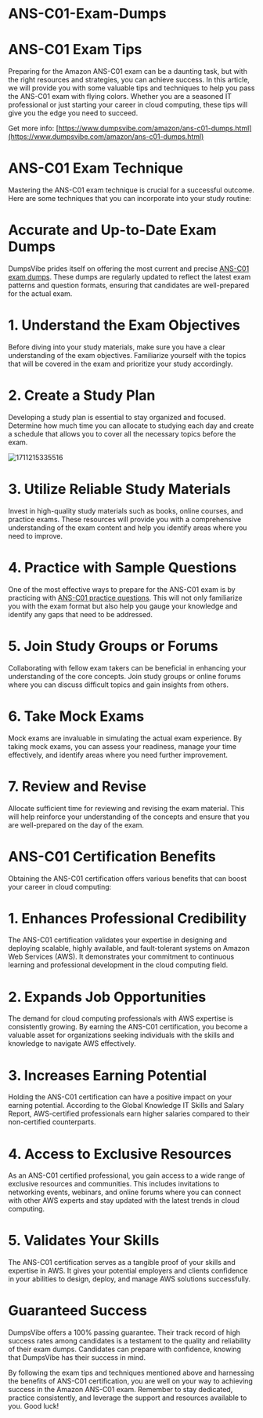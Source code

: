 # ANS-C01-Exam-Dumps
# ANS-C01 Exam Tips

Preparing for the Amazon ANS-C01 exam can be a daunting task, but with the right resources and strategies, you can achieve success. In this article, we will provide you with some valuable tips and techniques to help you pass the ANS-C01 exam with flying colors. Whether you are a seasoned IT professional or just starting your career in cloud computing, these tips will give you the edge you need to succeed.

Get more info: [https://www.dumpsvibe.com/amazon/ans-c01-dumps.html](https://www.dumpsvibe.com/amazon/ans-c01-dumps.html)


# ANS-C01 Exam Technique

Mastering the ANS-C01 exam technique is crucial for a successful outcome. Here are some techniques that you can incorporate into your study routine:

# Accurate and Up-to-Date Exam Dumps
DumpsVibe prides itself on offering the most current and precise [ANS-C01 exam dumps](https://www.dumpsvibe.com/amazon/ans-c01-dumps.html). These dumps are regularly updated to reflect the latest exam patterns and question formats, ensuring that candidates are well-prepared for the actual exam.


# 1. Understand the Exam Objectives

Before diving into your study materials, make sure you have a clear understanding of the exam objectives. Familiarize yourself with the topics that will be covered in the exam and prioritize your study accordingly.


# 2. Create a Study Plan

Developing a study plan is essential to stay organized and focused. Determine how much time you can allocate to studying each day and create a schedule that allows you to cover all the necessary topics before the exam.

![1711215335516](https://github.com/Rabia-Arif/ANS-C01-Exam-Dumps/assets/171094156/818a8be7-ba16-45bc-9356-2a21a6edfbe1)


# 3. Utilize Reliable Study Materials

Invest in high-quality study materials such as books, online courses, and practice exams. These resources will provide you with a comprehensive understanding of the exam content and help you identify areas where you need to improve.


# 4. Practice with Sample Questions

One of the most effective ways to prepare for the ANS-C01 exam is by practicing with [ANS-C01 practice questions](https://www.dumpsvibe.com/amazon/ans-c01-dumps.html). This will not only familiarize you with the exam format but also help you gauge your knowledge and identify any gaps that need to be addressed.


# 5. Join Study Groups or Forums

Collaborating with fellow exam takers can be beneficial in enhancing your understanding of the core concepts. Join study groups or online forums where you can discuss difficult topics and gain insights from others.


# 6. Take Mock Exams

Mock exams are invaluable in simulating the actual exam experience. By taking mock exams, you can assess your readiness, manage your time effectively, and identify areas where you need further improvement.


# 7. Review and Revise

Allocate sufficient time for reviewing and revising the exam material. This will help reinforce your understanding of the concepts and ensure that you are well-prepared on the day of the exam.


# ANS-C01 Certification Benefits

Obtaining the ANS-C01 certification offers various benefits that can boost your career in cloud computing:


# 1. Enhances Professional Credibility

The ANS-C01 certification validates your expertise in designing and deploying scalable, highly available, and fault-tolerant systems on Amazon Web Services (AWS). It demonstrates your commitment to continuous learning and professional development in the cloud computing field.


# 2. Expands Job Opportunities

The demand for cloud computing professionals with AWS expertise is consistently growing. By earning the ANS-C01 certification, you become a valuable asset for organizations seeking individuals with the skills and knowledge to navigate AWS effectively.


# 3. Increases Earning Potential

Holding the ANS-C01 certification can have a positive impact on your earning potential. According to the Global Knowledge IT Skills and Salary Report, AWS-certified professionals earn higher salaries compared to their non-certified counterparts.


# 4. Access to Exclusive Resources

As an ANS-C01 certified professional, you gain access to a wide range of exclusive resources and communities. This includes invitations to networking events, webinars, and online forums where you can connect with other AWS experts and stay updated with the latest trends in cloud computing.


# 5. Validates Your Skills

The ANS-C01 certification serves as a tangible proof of your skills and expertise in AWS. It gives your potential employers and clients confidence in your abilities to design, deploy, and manage AWS solutions successfully.

# Guaranteed Success
DumpsVibe offers a 100% passing guarantee. Their track record of high success rates among candidates is a testament to the quality and reliability of their exam dumps. Candidates can prepare with confidence, knowing that DumpsVibe has their success in mind.




By following the exam tips and techniques mentioned above and harnessing the benefits of ANS-C01 certification, you are well on your way to achieving success in the Amazon ANS-C01 exam. Remember to stay dedicated, practice consistently, and leverage the support and resources available to you. Good luck!

